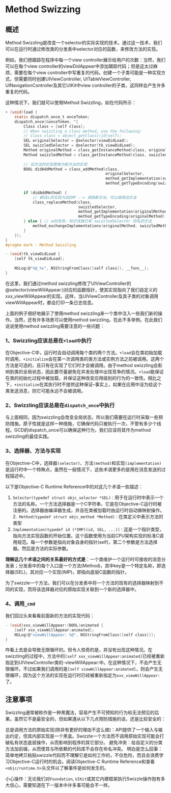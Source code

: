 # Method Swizzing

## 概述

Method Swizzling是改变一个selector的实际实现的技术。通过这一技术，我们可以在运行时通过修改类的分发表中selector对应的函数，来修改方法的实现。

例如，我们想跟踪在程序中每一个view controller展示给用户的次数：当然，我们可以在每个view controller的viewDidAppear中添加跟踪代码；但是这太过麻烦，需要在每个view controller中写重复的代码。创建一个子类可能是一种实现方式，但需要同时创建UIViewController, UITableViewController, UINavigationController及其它UIKit中view controller的子类，这同样会产生许多重复的代码。

这种情况下，我们就可以使用Method Swizzling，如在代码所示：

```C
+ (void)load {
    static dispatch_once_t onceToken;
    dispatch_once(&onceToken, ^{
        Class class = [self class];
        // When swizzling a class method, use the following:
        // Class class = object_getClass((id)self);
        SEL originalSelector = @selector(viewDidLoad);
        SEL swizzledSelector = @selector(tk_viewDidLoad);
        Method originalMethod = class_getInstanceMethod(class, originalSelector);
        Method swizzledMethod = class_getInstanceMethod(class, swizzledSelector);
        
        // 旧方法的实现更换为新方法的实现
        BOOL didAddMethod = class_addMethod(class,
                                            originalSelector,
                                            method_getImplementation(swizzledMethod),
                                            method_getTypeEncoding(swizzledMethod));
        
        if (didAddMethod) {
            // 新SEL的实现为旧IMP --> 调用新方法，可以调用旧方法
            class_replaceMethod(class,
                                swizzledSelector,
                                method_getImplementation(originalMethod),
                                method_getTypeEncoding(originalMethod));
        } else { // add失败，标识该类已有 swizzledSelector 同名的方法
            method_exchangeImplementations(originalMethod, swizzledMethod);
        }
    });
}
#pragma mark - Method Swizzling

- (void)tk_viewDidLoad {
    [self tk_viewDidLoad];
    
    NSLog(@"%@_%s", NSStringFromClass([self class]), __func__);
}
```

在这里，我们通过method swizzling修改了UIViewController的@selector(viewWillAppear:)对应的函数指针，使其实现指向了我们自定义的xxx_viewWillAppear的实现。这样，当UIViewController及其子类的对象调用viewWillAppear时，都会打印一条日志信息。

上面的例子很好地展示了使用method swizzling来一个类中注入一些我们新的操作。当然，还有许多场景可以使用method swizzling，在此不多举例。在此我们说说使用method swizzling需要注意的一些问题：

### 1、Swizzling应该总是在`+load中`执行

在Objective-C中，运行时会自动调用每个类的两个方法。`+load`会在类初始加载时调用，`+initialize`会在第一次调用类的类方法或实例方法之前被调用。这两个方法是可选的，且只有在实现了它们时才会被调用。由于method swizzling会影响到类的全局状态，因此要尽量避免在并发处理中出现竞争的情况。`+load`能保证在类的初始化过程中被加载，并保证这种改变应用级别的行为的一致性。相比之下，`+initialize`在其执行时不提供这种保证–事实上，如果在应用中没为给这个类发送消息，则它可能永远不会被调用。


### 2、Swizzling应该总是在`dispatch_once`中执行

与上面相同，因为swizzling会改变全局状态，所以我们需要在运行时采取一些预防措施。原子性就是这样一种措施，它确保代码只被执行一次，不管有多少个线程。GCD的dispatch_once可以确保这种行为，我们应该将其作为method swizzling的最佳实践。


### 3、选择器、方法与实现

在Objective-C中，选择器`(selector)`、方法`(method)`和实现`(implementation)`是运行时中一个特殊点，虽然在一般情况下，这些术语更多的是用在消息发送的过程描述中。

以下是Objective-C Runtime Reference中的对这几个术语一些描述：

1. `Selector(typedef struct objc_selector *SEL)：`用于在运行时中表示一个方法的名称。一个方法选择器是一个C字符串，它是在Objective-C运行时被注册的。选择器由编译器生成，并且在类被加载时由运行时自动做映射操作。
2.` Method(typedef struct objc_method *Method)：`在类定义中表示方法的类型
3. `Implementation(typedef id (*IMP)(id, SEL, ...))：`这是一个指针类型，指向方法实现函数的开始位置。这个函数使用为当前CPU架构实现的标准C调用规范。每一个参数是指向对象自身的指针(self)，第二个参数是方法选择器。然后是方法的实际参数。

**理解这几个术语之间的关系最好的方式是**：一个类维护一个运行时可接收的消息分发表；分发表中的每个入口是一个方法(Method)，其中key是一个特定名称，即选择器(SEL)，其对应一个实现(IMP)，即指向底层C函数的指针。

为了swizzle一个方法，我们可以在分发表中将一个方法的现有的选择器映射到不同的实现，而将该选择器对应的原始实现关联到一个新的选择器中。


### 4、调用`_cmd`

我们回过头来看看前面新的方法的实现代码：

```C
- (void)xxx_viewWillAppear:(BOOL)animated {
    [self xxx_viewWillAppear:animated];
    NSLog(@"viewWillAppear: %@", NSStringFromClass([self class]));
}
```

咋看上去是会导致无限循环的。但令人惊奇的是，并没有出现这种情况。在swizzling的过程中，方法中的`[self xxx_viewWillAppear:animated]`已经被重新指定到UIViewController类的-viewWillAppear:中。在这种情况下，不会产生无限循环。不过如果我们调用的是`[self viewWillAppear:animated]`，则会产生无限循环，因为这个方法的实现在运行时已经被重新指定为`xxx_viewWillAppear:`了。


## 注意事项
Swizzling通常被称作是一种黑魔法，容易产生不可预知的行为和无法预见的后果。虽然它不是最安全的，但如果遵从以下几点预防措施的话，还是比较安全的：

总是调用方法的原始实现(除非有更好的理由不这么做)：API提供了一个输入与输出约定，但其内部实现是一个黑盒。Swizzle一个方法而不调用原始实现可能会打破私有状态底层操作，从而影响到程序的其它部分。
避免冲突：给自定义的分类方法加前缀，从而使其与所依赖的代码库不会存在命名冲突。
明白是怎么回事：简单地拷贝粘贴swizzle代码而不理解它是如何工作的，不仅危险，而且会浪费学习Objective-C运行时的机会。阅读Objective-C Runtime Reference和查看`<objc/runtime.h>`头文件以了解事件是如何发生的。

小心操作：无论我们对`Foundation`, `UIKit`或其它内建框架执行Swizzle操作抱有多大信心，需要知道在下一版本中许多事可能会不一样。
